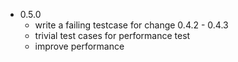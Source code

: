 - 0.5.0
    - write a failing testcase for change 0.4.2 - 0.4.3
    + trivial test cases for performance test
    + improve performance
